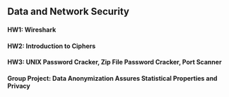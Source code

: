 ## Data and Network Security
#### HW1: Wireshark
#### HW2: Introduction to Ciphers
#### HW3: UNIX Password Cracker, Zip File Password Cracker, Port Scanner
#### Group Project: Data Anonymization Assures Statistical Properties and Privacy
